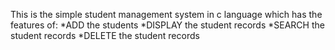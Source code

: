 This is the simple student management system in c language which has the features of:
*ADD the students
*DISPLAY the student records
*SEARCH the student records
*DELETE the student records
